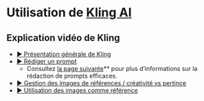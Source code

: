 <style>.md-footer{display:none;}</style>
<style>.md-Headher{display:none;}</style>
  
# Utilisation de [Kling AI](https://klingai.com/)

## Explication vidéo de Kling

* [▶️ Présentation générale de Kling](https://cmontmorency365-my.sharepoint.com/:v:/g/personal/flpilote_cmontmorency_qc_ca/EXYPFL6Slk5ErrcTXzQnQOIBVjft4Q0srC5yl_pnqH6S3w?nav=eyJyZWZlcnJhbEluZm8iOnsicmVmZXJyYWxBcHAiOiJPbmVEcml2ZUZvckJ1c2luZXNzIiwicmVmZXJyYWxBcHBQbGF0Zm9ybSI6IldlYiIsInJlZmVycmFsTW9kZSI6InZpZXciLCJyZWZlcnJhbFZpZXciOiJNeUZpbGVzTGlua0NvcHkifX0&e=OgZHPK)  <br>    
* [▶️ Rédiger un prompt](https://cmontmorency365-my.sharepoint.com/:v:/g/personal/flpilote_cmontmorency_qc_ca/ETcXpgDVhPVOi5scfDY8TJwBHXgnG62NSGI0zHcd449ccQ?nav=eyJyZWZlcnJhbEluZm8iOnsicmVmZXJyYWxBcHAiOiJPbmVEcml2ZUZvckJ1c2luZXNzIiwicmVmZXJyYWxBcHBQbGF0Zm9ybSI6IldlYiIsInJlZmVycmFsTW9kZSI6InZpZXciLCJyZWZlcnJhbFZpZXciOiJNeUZpbGVzTGlua0NvcHkifX0&e=eAQGwz)  <br>
  * Consultez [la page suivante](prompt.md)** pour plus d’informations sur la rédaction de prompts efficaces.   
* [▶️ Gestion des images de références / créativité vs pertince](https://cmontmorency365-my.sharepoint.com/:v:/g/personal/flpilote_cmontmorency_qc_ca/ETG7VGh8NmdAnMgYb0rIf80B2HS9M2hR1PDWmUCcPXC79w?nav=eyJyZWZlcnJhbEluZm8iOnsicmVmZXJyYWxBcHAiOiJPbmVEcml2ZUZvckJ1c2luZXNzIiwicmVmZXJyYWxBcHBQbGF0Zm9ybSI6IldlYiIsInJlZmVycmFsTW9kZSI6InZpZXciLCJyZWZlcnJhbFZpZXciOiJNeUZpbGVzTGlua0NvcHkifX0&e=yZZqZ2)  <br>    
* [▶️ Utilisation des images comme référence](https://cmontmorency365-my.sharepoint.com/:v:/g/personal/flpilote_cmontmorency_qc_ca/EXBpgV1yWE1Lhu7Kz0LTxbkB2-EprLXe5i6IaDODDjEHfA?nav=eyJyZWZlcnJhbEluZm8iOnsicmVmZXJyYWxBcHAiOiJPbmVEcml2ZUZvckJ1c2luZXNzIiwicmVmZXJyYWxBcHBQbGF0Zm9ybSI6IldlYiIsInJlZmVycmFsTW9kZSI6InZpZXciLCJyZWZlcnJhbFZpZXciOiJNeUZpbGVzTGlua0NvcHkifX0&e=7CLNvn)  <br>    

